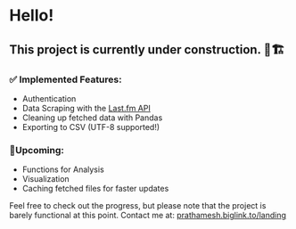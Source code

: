 # Hello!
## This project is currently under construction. 🚧🏗
### ✅ Implemented Features:
- Authentication
- Data Scraping with the [Last.fm API](https://www.last.fm/api)
- Cleaning up fetched data with Pandas
- Exporting to CSV (UTF-8 supported!)
### 📆Upcoming:
- Functions for Analysis
- Visualization
- Caching fetched files for faster updates

Feel free to check out the progress, but please note that the project is barely functional at this point.
Contact me at: [prathamesh.biglink.to/landing](https://prathamesh.biglink.to/landing)
